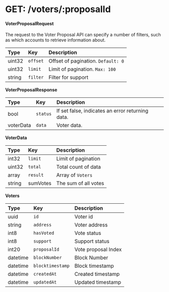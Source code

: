 # GET: /voters/:proposalId

#### VoterProposalRequest

The request to the Voter Proposal API can specify a number of filters, such as which accounts to retrieve information about.

| Type | Key | Description |
| :--- | :--- | :--- |
| uint32 | `offset` | Offset of pagination. `Default: 0` |
| uint32 | `limit` | Limit of pagination. `Max: 100` |
| string | `filter` | Filter for support |

**VoterProposalResponse**

| Type | Key | Description |
| :--- | :--- | :--- |
| bool | `status` | If set false, indicates an error returning data. |
| voterData | `data` | Voter data. |

**VoterData**

| Type | Key | Description |
| :--- | :--- | :--- |
| int32 | `limit` | Limit of pagination |
| uint32 | `total` | Total count of data |
| array | `result` | Array of `Voters` |
| string | sumVotes | The sum of all votes |

**Voters**

| Type | Key | Description |
| :--- | :--- | :--- |
| uuid | `id` | Voter id |
| string | `address` | Voter address |
| int8 | `hasVoted` | Vote status |
| int8 | `support` | Support status |
| int20 | `proposalId` | Vote proposal Index |
| datetime | `blockNumber` | Block Number |
| datetime | `blocktimestamp` | Block timestamp |
| datetime | `createdAt` | Created timestamp |
| datetime | `updatedAt` | Updated timestamp |

